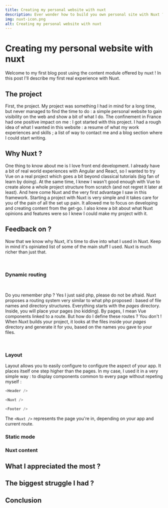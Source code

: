 ```yaml
---
title: Creating my personal website with nuxt
description: Ever wonder how to build you own personal site with Nuxt ? This blog post is for you ! A simple tour of what I've used in Nuxt and my opinion on them after this experience.
img: nuxt-icon.png
alt: Creating my personal website with nuxt
---
```


# Creating my personal website with nuxt

Welcome to my first blog post using the content module offered by nuxt ! In this post I'll describe my first real experience with Nuxt.

## The project

First, the project. My project was something I had in mind for a long time, but never managed to find the time to do : a simple personal website to gain visibility on the web and show a bit of what I do. The confinement in France had one positive impact on me : I got started with this project. I had a rough idea of what I wanted in this website : a resume of what my work experiences and skills ; a list of way to contact me and a blog section where I could start writing.

## Why Nuxt ?  

One thing to know about me is I love front end development. I already have a bit of real world experiences with Angular and React, so I wanted to try Vue on a real project which goes a bit beyond classical tutorials (big fan of learn by doing). At the same time, I knew I wasn't good enough with Vue to create alone a 
whole project structure from scratch (and not regret it later at least). And here come Nuxt and the very first advantage I saw in this framework. Starting a project with Nuxt is very simple and it takes care for you of the pain of all the set up pain. It allowed me to focus on developing and creating content from the get-go. I also knew a bit about what Nuxt opinions and features were so I knew I could make my project with it.

## Feedback on ?  

Now that we know why Nuxt, it's time to dive into what I used in Nuxt. Keep in mind it's opiniated list of some of the main stuff I used. Nuxt is much richer than just that.  

<br/>

### Dynamic routing  

<br/>

Do you remember php ? Yes I just said php, please do not be afraid. Nuxt proposes a routing system very similar to what php proposed : based of file names and directory structures. Everything starts with the *pages* directory. Inside, you will place your pages (no kidding). By pages, I mean Vue components linked to a route. But how do I define these routes ? You don't ! When Nuxt builds your project, it looks at the files inside your *pages* directory and generate it for you, based on the names you gave to your files.

<br/>

### Layout

Layout allows you to easily configure to configure the aspect of your app. It places itself one step higher than the pages. In my case, I used it in a very simple way : to display components common to every page without repeting myself :

```js
<Header />

<Nuxt />

<Footer />
```

The `<Nuxt />` represents the page you're in, depending on your app and current route.

### Static mode
### Nuxt content
## What I appreciated the most ?
## The biggest struggle I had ?
## Conclusion
